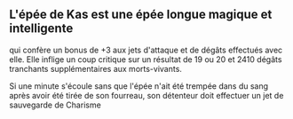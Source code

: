 ## L'épée de Kas est une épée longue magique et intelligente

qui confère un bonus de +3 aux jets d'attaque et de
dégâts effectués avec elle. Elle inflige un coup critique
sur un résultat de 19 ou 20 et 2410 dégâts tranchants
supplémentaires aux morts-vivants.

Si une minute s'écoule sans que l'épée n'ait été trempée
dans du sang après avoir été tirée de son fourreau, son
détenteur doit effectuer un jet de sauvegarde de Charisme